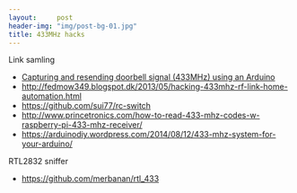 ```yaml
---
layout:     post
header-img: "img/post-bg-01.jpg"
title: 433MHz hacks
---
```


Link samling

 * [Capturing and resending doorbell signal (433MHz) using an Arduino](http://theforce.dk/rf/)
 * http://fedmow349.blogspot.dk/2013/05/hacking-433mhz-rf-link-home-automation.html
 * https://github.com/sui77/rc-switch
 * http://www.princetronics.com/how-to-read-433-mhz-codes-w-raspberry-pi-433-mhz-receiver/
 * https://arduinodiy.wordpress.com/2014/08/12/433-mhz-system-for-your-arduino/

RTL2832 sniffer
 * https://github.com/merbanan/rtl_433
